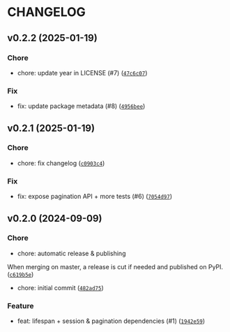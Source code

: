 # CHANGELOG

## v0.2.2 (2025-01-19)

### Chore

* chore: update year in LICENSE (#7) ([`47c6c07`](https://github.com/hadrien/fastapi-async-sqla/commit/47c6c07d302f60fc568a11b3ff9897ee74975685))

### Fix

* fix: update package metadata (#8) ([`4956bee`](https://github.com/hadrien/fastapi-async-sqla/commit/4956bee5b0a002bf20229026b8cb3701768ae72c))

## v0.2.1 (2025-01-19)

### Chore

* chore: fix changelog ([`c0903c4`](https://github.com/hadrien/fastapi-async-sqla/commit/c0903c437a38db953dada3cf51ff8b7f6fe6c80c))

### Fix

* fix: expose pagination API + more tests (#6) ([`7054d97`](https://github.com/hadrien/fastapi-async-sqla/commit/7054d9732ad009e3e9cdae8e9eee3274cd476f4c))

## v0.2.0 (2024-09-09)

### Chore

* chore: automatic release &amp; publishing

When merging on master, a release is cut if needed and published on
PyPI. ([`c619b5e`](https://github.com/hadrien/fastapi-async-sqla/commit/c619b5e6fa612e72a8b446a266d693b7a02afb9a))

* chore: initial commit ([`482ad75`](https://github.com/hadrien/fastapi-async-sqla/commit/482ad752ce04dd7b8d0acd37d5c1035bb82ee2eb))

### Feature

* feat: lifespan + session &amp; pagination dependencies (#1) ([`1942e59`](https://github.com/hadrien/fastapi-async-sqla/commit/1942e59a13f6457c781ccca512c8d97e79603f7e))
